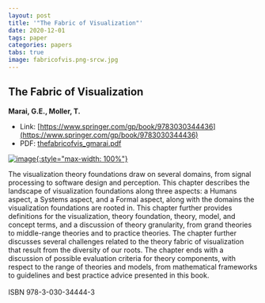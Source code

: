```yaml
---
layout: post
title: '"The Fabric of Visualization"'
date: 2020-12-01
tags: paper
categories: papers
tabs: true
image: fabricofvis.png-srcw.jpg
---
```


## The Fabric of Visualization
**Marai, G.E., Moller, T.**
- Link: [https://www.springer.com/gp/book/9783030344436](https://www.springer.com/gp/book/9783030344436)
- PDF: [thefabricofvis_gmarai.pdf](/documents/thefabricofvis_gmarai.pdf)


[![image](https://www.evl.uic.edu/output/originals/fabricofvis.png-srcw.jpg){:style="max-width: 100%"}](https://www.evl.uic.edu/output/originals/fabricofvis.png-srcw.jpg)

The visualization theory foundations draw on several domains, from signal processing to software design and perception. This chapter describes the landscape of visualization foundations along three aspects: a Humans aspect, a Systems aspect, and a Formal aspect, along with the domains the visualization foundations are rooted in. This chapter further provides definitions for the visualization, theory foundation, theory, model, and concept terms, and a discussion of theory granularity, from grand theories to middle-range theories and to practice theories. The chapter further discusses several
challenges related to the theory fabric of visualization that result from the diversity of our roots. The chapter ends with a discussion of possible evaluation criteria for theory components, with respect to the range of theories and models, from mathematical frameworks to guidelines and best practice advice presented in this book.<br><br>
ISBN 978-3-030-34444-3
